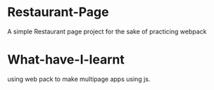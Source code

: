 # Restaurant-Page
A simple Restaurant page project for the sake of practicing webpack

# What-have-I-learnt
using web pack to make multipage apps using js.

